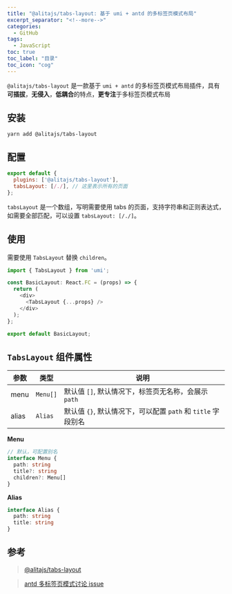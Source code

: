 ```yaml
---
title: "@alitajs/tabs-layout: 基于 umi + antd 的多标签页模式布局"
excerpt_separator: "<!--more-->"
categories:
  - GitHub
tags:
  - JavaScript
toc: true
toc_label: "目录"
toc_icon: "cog"
---
```


`@alitajs/tabs-layout` 是一款基于 `umi + antd` 的多标签页模式布局插件，具有**可插拔**，**无侵入**，**低耦合**的特点，**更专注**于多标签页模式布局

<!--more-->

## 安装

```
yarn add @alitajs/tabs-layout
```

## 配置

```js
export default {
  plugins: ['@alitajs/tabs-layout'],
  tabsLayout: [/./], // 这里表示所有的页面
};
```

`tabsLayout` 是一个数组，写明需要使用 tabs 的页面，支持字符串和正则表达式，如需要全部匹配，可以设置 `tabsLayout: [/./]`。

## 使用

需要使用 `TabsLayout` 替换 `children`。

```ts
import { TabsLayout } from 'umi';

const BasicLayout: React.FC = (props) => {
  return (
    <div>
      <TabsLayout {...props} />
    </div>
  );
};

export default BasicLayout;
```

## `TabsLayout` 组件属性

| 参数 | 类型 | 说明 |
| --- | --- | --- |
| menu | `Menu[]` | 默认值 `[]`, 默认情况下，标签页无名称，会展示 `path` |
| alias | `Alias` | 默认值 `{}`, 默认情况下，可以配置 `path` 和 `title` 字段别名 |

**Menu**

```ts
// 默认，可配置别名
interface Menu {
  path: string
  title?: string
  children?: Menu[]
}
```

**Alias**

```ts
interface Alias {
  path: string
  title: string
}
```

## 参考
> [@alitajs/tabs-layout](https://github.com/alitajs/alita/tree/master/packages/tabs-layout)

> [antd 多标签页模式讨论 issue](https://github.com/ant-design/ant-design-pro/issues/220)
